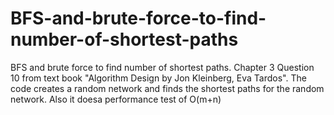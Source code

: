 # BFS-and-brute-force-to-find-number-of-shortest-paths
BFS and brute force to find number of shortest paths. Chapter 3 Question 10 from text book "Algorithm Design by Jon Kleinberg, Eva Tardos". The code creates a random network and finds the shortest paths for the random network. Also it doesa performance test of O(m+n)
